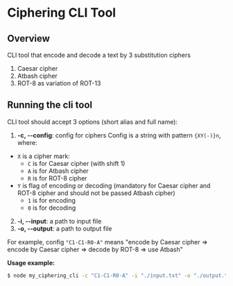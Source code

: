 # Ciphering CLI Tool 

## Overview
CLI tool that encode and decode a text by 3 substitution ciphers

1. Caesar cipher
1. Atbash cipher
1. ROT-8 as variation of ROT-13

## Running the cli tool

CLI tool should accept 3 options (short alias and full name):

1.  **-c, --config**: config for ciphers
Config is a string with pattern `{XY(-)}n`, where:
  * `X` is a cipher mark:
    * `C` is for Caesar cipher (with shift 1)
    * `A` is for Atbash cipher
    * `R` is for ROT-8 cipher
  * `Y` is flag of encoding or decoding (mandatory for Caesar cipher and ROT-8 cipher and should not be passed Atbash cipher)
    * `1` is for encoding
    * `0` is for decoding
2.  **-i, --input**: a path to input file
3.  **-o, --output**: a path to output file

For example, config `"C1-C1-R0-A"` means "encode by Caesar cipher => encode by Caesar cipher => decode by ROT-8 => use Atbash"

**Usage example:**

```bash
$ node my_ciphering_cli -c "C1-C1-R0-A" -i "./input.txt" -o "./output.txt"
```
